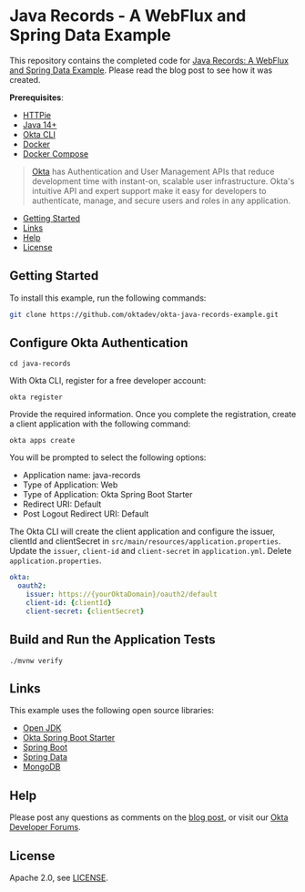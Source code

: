 # Java Records - A WebFlux and Spring Data Example

This repository contains the completed code for [Java Records: A WebFlux and Spring Data Example](http://developer.okta.com/blog/2021/11/05/java-records). Please read the blog post to see how it was created.

**Prerequisites**:

- [HTTPie](https://httpie.io/)
- [Java 14+](https://openjdk.java.net/install/index.html)
- [Okta CLI](https://cli.okta.com)
- [Docker](https://docs.docker.com/engine/install/)
- [Docker Compose](https://docs.docker.com/compose/install/)

> [Okta](https://developer.okta.com/) has Authentication and User Management APIs that reduce development time with instant-on, scalable user infrastructure. Okta's intuitive API and expert support make it easy for developers to authenticate, manage, and secure users and roles in any application.

* [Getting Started](#getting-started)
* [Links](#links)
* [Help](#help)
* [License](#license)

## Getting Started

To install this example, run the following commands:

```bash
git clone https://github.com/oktadev/okta-java-records-example.git
```

## Configure Okta Authentication

```shell
cd java-records
```

With Okta CLI, register for a free developer account:

```shell
okta register
```

Provide the required information. Once you complete the registration, create a client application with the following command:

```shell
okta apps create
```

You will be prompted to select the following options:

- Application name: java-records
- Type of Application: Web
- Type of Application: Okta Spring Boot Starter
- Redirect URI: Default
- Post Logout Redirect URI: Default

The Okta CLI will create the client application and configure the issuer, clientId and clientSecret in `src/main/resources/application.properties`. Update the `issuer`, `client-id` and `client-secret` in `application.yml`. Delete `application.properties`.

```yml
okta:
  oauth2:
    issuer: https://{yourOktaDomain}/oauth2/default
    client-id: {clientId}
    client-secret: {clientSecret}
```

## Build and Run the Application Tests

```shell
./mvnw verify
```

## Links

This example uses the following open source libraries:

* [Open JDK](https://openjdk.java.net/)
* [Okta Spring Boot Starter](https://github.com/okta/okta-spring-boot)
* [Spring Boot](https://spring.io/projects/spring-boot)
* [Spring Data](https://spring.io/projects/spring-data)
* [MongoDB](https://www.mongodb.com/)

## Help

Please post any questions as comments on the [blog post](http://developer.okta.com/blog/2021/11/05/java-records), or visit our [Okta Developer Forums](https://devforum.okta.com/). 

## License

Apache 2.0, see [LICENSE](LICENSE).
